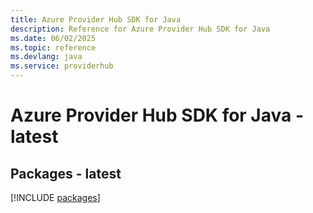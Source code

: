 ```yaml
---
title: Azure Provider Hub SDK for Java
description: Reference for Azure Provider Hub SDK for Java
ms.date: 06/02/2025
ms.topic: reference
ms.devlang: java
ms.service: providerhub
---
```

# Azure Provider Hub SDK for Java - latest
## Packages - latest
[!INCLUDE [packages](provider-hub-index.md)]